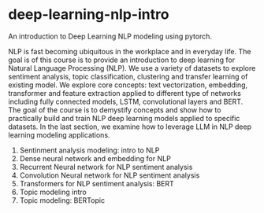 # deep-learning-nlp-intro
An introduction to Deep Learning NLP modeling using pytorch.

NLP is fast becoming ubiquitous in the workplace and in everyday life. The goal is of this course is to provide an introduction to deep learning for Natural Language Processing (NLP).  We use a variety of datasets to explore sentiment analysis, topic classification, clustering and transfer learning of existing model. We explore core concepts: text vectorization, embedding, transformer and feature extraction applied to different type of networks including fully connected models, LSTM, convolutional layers and BERT. The goal of the course is to demystify concepts and show how to practically build and train NLP deep learning models applied to specific datasets. In the last section, we examine how to leverage LLM in NLP deep learning modeling applications.


1. Sentinment analysis modeling: intro to NLP
2. Dense neural network and embedding for NLP
3. Recurrent Neural network for NLP sentiment analysis
4. Convolution Neural network for NLP sentiment analysis
5. Transformers for NLP sentiment analysis: BERT
6. Topic modeling intro
7. Topic modeling: BERTopic
